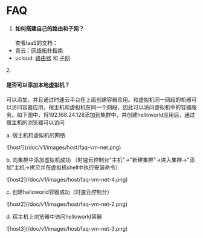 # FAQ
1. <h4>如何搭建自己的路由和子网？</h4>
<ul>查看IaaS的文档：
<li>	青云：<a href='https://docs.qingcloud.com/guide/topology.html'>网络拓扑指南</a> </li>
<li>	ucloud: <a href='http://docs.ucloud.cn/unetwork/common.html#id18'>路由器</a> 和 <a href='http://docs.ucloud.cn/unetwork/common.html#id21'>子网</a></li>
</ul>
2. <h4>是否可以添加本地虚拟机？</h4>
<p>可以添加，并且通过时速云平台在上面创建容器应用。和虚拟机同一网段的机器可以访问容器应用，宿主机和虚拟机在同一个网段，因此可以访问虚拟机中的容器服务。如下图中，将192.168.24.128添加到集群中，并创建helloworld应用后，通过宿主机的浏览器可以访问</p>
<p>a. 宿主机和虚拟机的网络</p>
![host1](/doc/v1/images/host/faq-vm-net.png)
<p>b. 向集群中添加虚拟机成功 （时速云控制台"主机"->"新建集群"->进入集群->"添加"主机->拷贝并在虚拟机shell中执行安装命令）</p>
![host2](/doc/v1/images/host/faq-vm-net-4.png)
<p>c. 创建helloworld容器成功（时速云控制台）</p>
![host2](/doc/v1/images/host/faq-vm-net-2.png)
<p>d. 宿主机上浏览器中访问helloworld容器</p>
![host3](/doc/v1/images/host/faq-vm-net-3.png)